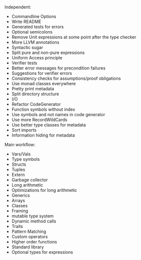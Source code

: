Independent:
- Commandline Options
- Write README
- Generated tests for errors
- Optional semicolons
- Remove Unit expressions at some point after the type checker
- More LLVM annotations
- Syntactic sugar
- Split pure and non-pure expressions
- Uniform Access principle
- Verifier tests
- Better error messages for precondition failures
- Suggestions for verifier errors
- Consistency checks for assumptions/proof obligations
- Use monad classes everywhere
- Pretty print metadata
- Split directory structure
- I/O
- Refactor CodeGenerator
- Function symbols without index
- Use symbols and not names in code generator
- Use more RecordWildCards
- Use better type classes for metadata
- Sort imports
- Information hiding for metadata

Main workflow:
- Vars/Vals
- Type symbols
- Structs
- Tuples
- Extern
- Garbage collector
- Long arithmetic
- Optimizations for long arithmetic
- Generics
- Arrays
- Classes
- Framing
- mutable type system
- Dynamic method calls
- Traits
- Pattern Matching
- Custom operators
- Higher order functions
- Standard library
- Optional types for expressions
